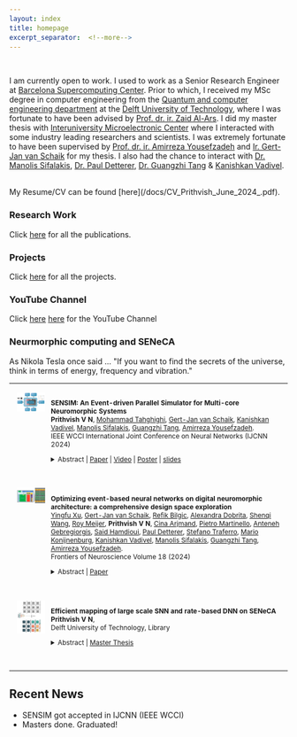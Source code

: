 ```yaml
---
layout: index
title: homepage
excerpt_separator:  <!--more-->
---
```


<style>

table {
  margin-bottom: 1rem;
  width: 100%;
  font-size: 85%;
  border: 0px solid $border-color;
  border-collapse: collapse;
}

td,
th {
  padding: 1rem .25rem;
  border: 0px solid $border-color;
}

th {
  text-align: left;
}

tbody tr:nth-child(odd) td,
tbody tr:nth-child(odd) th {
  background-color: transparent;
}

paper {
 color: #; 
 font-weight:bold;
}

</style>


<br>

<!--<img align="left" width=150px src="/images/dp.jpg"> -->

I am currently open to work. I used to work as a Senior Research Engineer at [Barcelona Supercomputing Center](https://www.bsc.es). Prior to which, I received my MSc degree in computer engineering from the [Quantum and computer engineering department](https://www.tudelft.nl/en/eemcs/the-faculty/departments/quantum-computer-engineering) at the [Delft University of Technology](https://www.tudelft.nl/en/), where I was fortunate to have been advised by [Prof. dr. ir. Zaid Al-Ars](https://www.tudelft.nl/en/eemcs/the-faculty/departments/quantum-computer-engineering/sections/computer-engineering/staff/zaid-al-ars). 
I did my master thesis with [Interuniversity Microelectronic Center](https://www.imec-int.com/en) where I interacted with some industry leading researchers and scientists. I was extremely fortunate to have been supervised by [Prof. dr. ir. Amirreza Yousefzadeh](https://people.utwente.nl/a.yousefzadeh) and [Ir. Gert-Jan van Schaik](https://ieeexplore.ieee.org/author/38243322300) for my thesis. I also had the chance to interact with [Dr. Manolis Sifalakis](https://scholar.google.ch/citations?user=zrwgoKMAAAAJ&hl=en), [Dr. Paul Detterer](https://scholar.google.com/citations?user=oiwQPnYAAAAJ&hl=en), [Dr. Guangzhi Tang](https://tangguangzhi.com/) & [Kanishkan Vadivel](https://scholar.google.com/citations?user=1k5ynUwAAAAJ&hl=en). 

<br>  
 My Resume/CV can be found [here](/docs/CV_Prithvish_June_2024_.pdf).
<br>

### Research Work
Click [here](/publication) for all the publications.

### Projects 
Click [here](/projects) for all the projects.

### YouTube Channel 
Click [here](https://www.youtube.com/@prithvishprojects13) [here](https://www.youtube.com/channel/UC1NTO-jyo2aahEvoRctaEMg)  for the YouTube Channel


### Neurmorphic computing and SENeCA

As Nikola Tesla once said ... "If you want to find the secrets of the universe, think in terms of energy, frequency and vibration."

<table width="100%" align="center" border="0" cellspacing="0" cellpadding="20">

  <tr>
       <td width="14%"  valign="top">
            <img src="/images/publications/sensim.png" alt="SENSIM" style="vertical-align:top; width: 80%; margin:0px 10px; border-radius:0%"/> 
     </td>
     <td valign="top" width="85%">
          <p>
              <paper> SENSIM: An Event-driven Parallel Simulator for Multi-core Neuromorphic Systems </paper>
              <br>  
              <b>Prithvish V N</b>,
              <a href="">Mohammad Tahghighi</a>,
              <a href="">Gert-Jan van Schaik</a>,
              <a href="">Kanishkan Vadivel</a>,
              <a href="">Manolis Sifalakis</a>,
              <a href="">Guangzhi Tang</a>,
              <a href="">Amirreza Yousefzadeh</a>.    
            <br>
            IEEE WCCI International Joint Conference on Neural Networks (IJCNN 2024)
              <details>
                <summary>Abstract  |  <a href="https://github.com/Prithvish04/SENSIM_paper_submission/blob/main/docs/SENSIM_paper_sub_1570986279.pdf">Paper</a> |  <a href="https://www.youtube.com/watch?v=mfZOLWlofaQ">Video</a> | <a href="https://github.com/Prithvish04/SENSIM_paper_submission/blob/main/docs/SENSIM_poster.pdf">Poster</a> | <a href="https://github.com/Prithvish04/SENSIM_paper_submission/blob/main/docs/SENSIM_Slides.pdf">slides</a>  </summary>                    
                <p class="message">
                  In this paper, we present SENSIM, which is an open-source simulator designed specifically for the SENECA neuromorphic processor. This simulator is unique in that it combines features from both hardware-specific and hardware-agnostic spiking neural network simulators, resulting in a hybrid event-driven and time-step-driven simulation approach. This allows for flexibility between accuracy and speed during different stages of simulation. Our work highlights the open-source SENSIM platform, which enables the mapping of large-scale SNN/DNN models to the SENECA cores, as well as the benchmarking of crucial KPIs such as power and latency estimations.
                  </p>
              </details>
          </p>  
     </td>
  </tr> 

<tr>
       <td width="14%"  valign="top">
            <img src="/images/publications/seneca.png" alt="FON" style="vertical-align:top; width: 80%; margin:0px 10px; border-radius:0%"/> 
     </td>
     <td valign="top" width="85%">
          <p>
              <paper>Optimizing event-based neural networks on digital neuromorphic architecture: a comprehensive design space exploration</paper>
              <br>  
              <a href="">Yingfu Xu</a>,
              <a href="">Gert-Jan van Schaik</a>,
<a href="">Refik Bilgic</a>,
<a href="">Alexandra Dobrita</a>,
<a href="">Shenqi Wang</a>,
<a href="">Roy Meijer</a>,
<b>Prithvish V N</b>,
<a href="">Cina Arjmand</a>,
<a href="">Pietro Martinello</a>,
<a href="">Anteneh Gebregiorgis</a>,
<a href="">Said Hamdioui</a>,
<a href="">Paul Detterer</a>,
<a href="">Stefano Traferro</a>,
<a href="">Mario Konijnenburg</a>,
<a href="">Kanishkan Vadivel</a>,
<a href="">Manolis Sifalakis</a>,
<a href="">Guangzhi Tang</a>,
<a href="">Amirreza Yousefzadeh</a>.    
            <br>
            Frontiers of Neuroscience Volume 18 (2024)
              <details>
                <summary>Abstract  | <a href="https://www.frontiersin.org/journals/neuroscience/articles/10.3389/fnins.2024.1335422/full">Paper</a>  </summary>            
                  <p class="message">
                  Neuromorphic processors promise low-latency and energy-efficient processing by adopting novel brain-inspired design methodologies. Yet, current neuromorphic solutions still struggle to rival conventional deep learning accelerators' performance and area efficiency in practical applications. Event-driven data-flow processing and near/in-memory computing are the two dominant design trends of neuromorphic processors. However, there remain challenges in reducing the overhead of event-driven processing and increasing the mapping efficiency of near/in-memory computing, which directly impacts the performance and area efficiency. In this work, we discuss these challenges and present our exploration of optimizing event-based neural network inference on SENECA, a scalable and flexible neuromorphic architecture. To address the overhead of event-driven processing, we perform comprehensive design space exploration and propose spike-grouping to reduce the total energy and latency. Furthermore, we introduce the event-driven depth-first convolution to increase area efficiency and latency in convolutional neural networks (CNNs) on the neuromorphic processor. We benchmarked our optimized solution on keyword spotting, sensor fusion, digit recognition and high resolution object detection tasks. Compared with other state-of-the-art large-scale neuromorphic processors, our proposed optimizations result in a 6× to 300× improvement in energy efficiency, a 3× to 15× improvement in latency, and a 3× to 100× improvement in area efficiency. Our optimizations for event-based neural networks can be potentially generalized to a wide range of event-based neuromorphic processors.
                  </p>
              </details>
          </p>  
     </td>
  </tr> 

   <tr>
    <td width="14%"  valign="top">
            <img src="/images/publications/mapper.png" alt="mapper" style="vertical-align:top; width: 80%; margin:0px 10px; border-radius:0%"/> 
     </td>
     <td valign="top" width="85%">
          <p>
              <paper>Efficient mapping of large scale SNN and rate-based DNN on SENeCA</paper>
              <br>  
              <b>Prithvish V N</b>,    
            <br>
            Delft University of Technology, Library
              <details>
                <summary>Abstract  | <a href="https://repository.tudelft.nl/islandora/object/uuid%3A97c7e7f6-a482-4e42-aa95-b0d58c09a054">Master Thesis</a>  </summary>            
                  <p class="message">
Artificial intelligence, machine learning, and deep learning have been the buzzwords in almost every industry (medical, automotive, defense, security, finance, etc.) for the last decade. As the market moves towards AI-based solutions, so does the computation need for these solutions increase and change with time. With the rise of smart cities and cyberphysical systems, the need for edge devices and efficient computation on the edge increases. While most of these newly developed deep learning models are quite large and wasteful in terms of energy, there have been recent methods that help improve the performance on the edge. However, due to their size, variety, and irregularity, the computing and power requirements are often too large to deploy these models on edge devices. This prohibits the application of such models within a rich field of application that requires high-throughput and real-time execution.

SENeCA (Scalable Energy Efficient Neuromorphic Computing Architecture) is a next-generation RISC-V-based neuromorphic computing architecture that was designed primarily for ultralow-edge applications where adaptivity is required. To mathematically model SENeCA, SENSIM (Scalable Energy Efficient Simulator, an open source simulator developed by the Interuniversity Microelectronic Center) provides an accurate mathematical software model of SENeCA, which helps in the early development and realization of a spiking neural network and deep neural network. This thesis work develops an efficient mapping tool SENMap (Scalable Energy-Efficient Neuromorphic Computing Architecture Mapper) on top of SENSIM which maps spiking neural networks efficiently. Having a faster, scalable realization software solution that can cater to large-scale neural networks can speed up the development procedure.

SENMap is developed in such a way that it supports flexible SNN/DNN application replacement, multiple single- and multi-objective optimization algorithms; the flexibility to choose from different optimization strategies; and also varying architectural parameters at the time of experimentation. Results show that mapping and neural processing elements (NPEs) depend primarily on the rate at which the sensor processes the data. On the basis of the rate, an early realization of SNN- and DNN-based edge AI chips SENMap. Depending on the actual parameters used, the maximum achieved improvements in energy consumption was around ~40%.
                  </p>
              </details>
          </p>  
     </td>
  </tr> 



  </table>


## Recent News
- SENSIM got accepted in IJCNN (IEEE WCCI)
- Masters done. Graduated! 
<br><br> 






